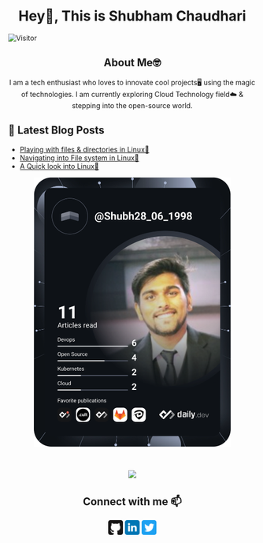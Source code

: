 <h1 align='center'>Hey👋, This is Shubham Chaudhari</h1>
<p align = 'center'> 
 <a href = https://www.linkedin.com/in/https://www.linkedin.com/in/shubham-chaudhari-57286a175/ target='blank'<img src=https://github.com/edent/SuperTinyIcons/blob/master/images/svg/linkedin.svg height='20' weight='20'></a></p>

![Visitor](https://visitor-badge.laobi.icu/badge?page_id=Shubh28698.Shubh28698)
<h2 align='center'>About Me🤓</h2>
<p align='center'>
I am a tech enthusiast who loves to innovate cool projects🖥️ using the magic of technologies.
I am currently exploring Cloud Technology field☁️ & stepping into the open-source world.
 
## 📩 Latest Blog Posts 
<!-- BLOG-POST-LIST:START -->
- [Playing with files &amp; directories in Linux🐧](https://shubh28698.hashnode.dev/playing-with-files-and-directories-in-linux)
- [Navigating into File system in Linux🐧](https://shubh28698.hashnode.dev/navigating-into-file-system-in-linux)
- [A Quick look into Linux🐧](https://shubh28698.hashnode.dev/a-quick-look-into-linux)
<!-- BLOG-POST-LIST:END -->


<p align = 'center'><a href="https://app.daily.dev/Shubh28_06_1998"><img src="https://github.com/Shubh28698/Shubh28698/blob/master/devcard.svg" width="400" alt="Shubham Chaudhari's Dev Card"/></a>
 
<br><p align = 'center'><img 
   src="https://github-readme-stats.vercel.app/api?username=Shubh28698&show_icons=true&theme=tokyonight" 
/></br>

</p><h2 align='center'>Connect with me  📫 </h2>
<p align = 'center'> 
 <a href = https://github.com/Shubh28698 target='blank'> <img src=https://github.com/edent/SuperTinyIcons/blob/master/images/svg/github.svg height='30' weight='30'/></a>
<a href = https://www.linkedin.com/in/https://www.linkedin.com/in/shubham-chaudhari-57286a175/ target='blank'> <img src=https://github.com/edent/SuperTinyIcons/blob/master/images/svg/linkedin.svg height='30' weight='30'/></a> 
<a href = https://twitter.com/@Shubham28698 target='blank'> <img src=https://github.com/edent/SuperTinyIcons/blob/master/images/svg/twitter.svg height='30' weight='30'/></a>
